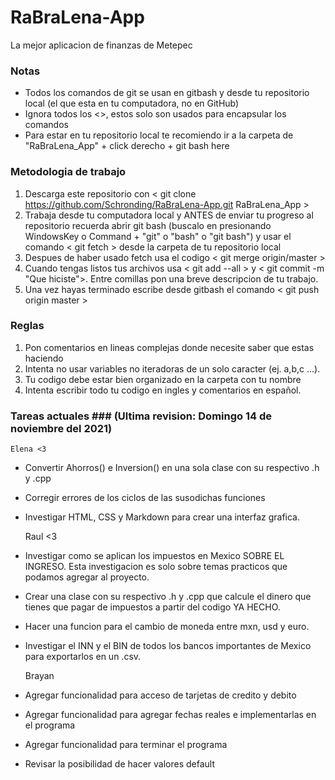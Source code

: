 # RaBraLena-App
La mejor aplicacion de finanzas de Metepec

### Notas ### 

* Todos los comandos de git se usan en gitbash y desde tu repositorio local (el que esta en tu computadora, no en GitHub)
* Ignora todos los <>, estos solo son usados para encapsular los comandos
* Para estar en tu repositorio local te recomiendo ir a la carpeta de "RaBraLena_App" + click derecho + git bash here

### Metodologia de trabajo ### 

1. Descarga este repositorio con < git clone https://github.com/Schronding/RaBraLena-App.git RaBraLena_App >
2. Trabaja desde tu computadora local y ANTES de enviar tu progreso al repositorio recuerda abrir git bash (buscalo en presionando
WindowsKey o Command + "git" o "bash" o "git bash") y usar el comando < git fetch > desde la carpeta de tu repositorio local
3. Despues de haber usado fetch usa el codigo < git merge origin/master >
4. Cuando tengas listos tus archivos usa < git add --all > y < git commit -m "Que hiciste">. Entre comillas pon una breve descripcion de tu
trabajo. 
5. Una vez hayas terminado escribe desde gitbash el comando < git push origin master >

### Reglas ###
1. Pon comentarios en lineas complejas donde necesite saber que estas haciendo
2. Intenta no usar variables no iteradoras de un solo caracter (ej. a,b,c ...). 
3. Tu codigo debe estar bien organizado en la carpeta con tu nombre
4. Intenta escribir todo tu codigo en ingles y comentarios en español. 

### Tareas actuales ### (Ultima revision: Domingo 14 de noviembre del 2021)

	Elena <3

- Convertir Ahorros() e Inversion() en una sola clase con su respectivo .h y .cpp
- Corregir errores de los ciclos de las susodichas funciones
- Investigar HTML, CSS y Markdown para crear una interfaz grafica. 

	Raul <3

- Investigar como se aplican los impuestos en Mexico SOBRE EL INGRESO. Esta investigacion es solo sobre temas practicos que podamos 
agregar al proyecto.
- Crear una clase con su respectivo .h y .cpp que calcule el dinero que tienes que pagar de impuestos a partir del codigo YA HECHO. 
- Hacer una funcion para el cambio de moneda entre mxn, usd y euro.
- Investigar el INN y el BIN de todos los bancos importantes de Mexico para exportarlos en un .csv. 

	Brayan

- Agregar funcionalidad para acceso de tarjetas de credito y debito
- Agregar funcionalidad para agregar fechas reales e implementarlas en el programa 
- Agregar funcionalidad para terminar el programa
- Revisar la posibilidad de hacer valores default 